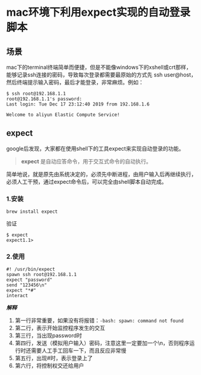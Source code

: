 # mac环境下利用expect实现的自动登录脚本
## 场景
mac下的terminal终端简单而便捷，但是不能像windows下的xshell或crt那样，能够记录ssh连接的密码，导致每次登录都需要最原始的方式先 ssh user@host，然后终端提示输入密码，最后才能登录，非常麻烦。例如：   
```
$ ssh root@192.168.1.1
root@192.168.1.1's password: 
Last login: Tue Dec 17 23:12:40 2019 from 192.168.1.6

Welcome to aliyun Elastic Compute Service!
```

## expect
google后发现，大家都在使用shell下的工具expect来实现自动登录的功能。
> **expect** 是自动应答命令，用于交互式命令的自动执行。

简单地说，就是原先由系统决定的，必须先中断进程，由用户输入后再继续执行，必须人工干预，通过expect命令后，可以完全由shell脚本自动完成。
### 1.安装
```
brew install expect
```
验证
```
$ expect
expect1.1> 
```
### 2.使用
```
#! /usr/bin/expect
spawn ssh root@192.168.1.1
expect "password"
send "123456\n"
expect "*#"
interact
```
***解释***  
1. 第一行非常重要，如果没有将报错：`-bash: spawn: command not found`
2. 第二行，表示开始监控程序发生的交互
3. 第三行，当出现password时
4. 第四行，发送（模拟用户输入）密码，注意这里一定要加一个\n，否则程序运行时还需要人工手工回车一下，而且反应非常慢
5. 第五行，出现#时，表示登录上了
6. 第六行，将控制权交还给用户
